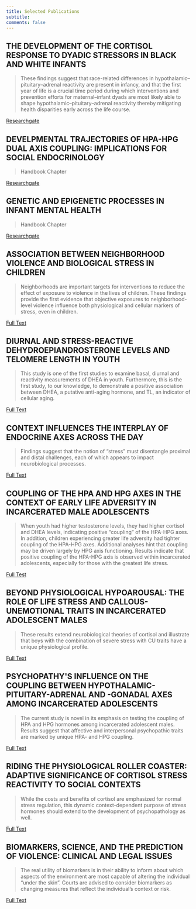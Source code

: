 ```yaml
---
title: Selected Publications
subtitle: 
comments: false
---
```

## THE DEVELOPMENT OF THE CORTISOL RESPONSE TO DYADIC STRESSORS IN BLACK AND WHITE INFANTS

>  These findings suggest that race-related differences in hypothalamic–pituitary–adrenal reactivity are present in infancy, and that the first year of life is a crucial time period during which interventions and prevention efforts for maternal–infant dyads are most likely able to shape hypothalamic–pituitary–adrenal reactivity thereby mitigating health disparities early across the life course.

[Researchgate](https://www.researchgate.net/publication/328345626_The_development_of_the_cortisol_response_to_dyadic_stressors_in_Black_and_White_infants)

## DEVELPMENTAL TRAJECTORIES OF HPA-HPG DUAL AXIS COUPLING: IMPLICATIONS FOR SOCIAL ENDOCRINOLOGY

> Handbook Chapter

[Researchgate](https://www.researchgate.net/publication/328487019_Developmental_Trajectories_of_HPA-HPG_Dual-Axes_Coupling_Implications_for_Social_Neuroendocrinology)

## GENETIC AND EPIGENETIC PROCESSES IN INFANT MENTAL HEALTH

> Handbook Chapter

[Researchgate](https://www.researchgate.net/publication/328486577_Genetic_and_Epigenetic_Processes_in_Infant_Mental_Health)

## ASSOCIATION BETWEEN NEIGHBORHOOD VIOLENCE AND BIOLOGICAL STRESS IN CHILDREN

> Neighborhoods are important targets for interventions to reduce the effect of exposure to violence in the lives of children. These findings provide the first evidence that objective exposures to neighborhood-level violence influence both physiological and cellular markers of stress, even in children.

[Full Text](https://www.researchgate.net/publication/303509858_Diurnal_and_stress-reactive_dehydroepiandrosterone_levels_and_telomere_length_in_youth?_iepl%5BviewId%5D=yHJmrsVx1MpFlV4OT702DEbx&_iepl%5Bcontexts%5D%5B0%5D=prfhpi&_iepl%5BtargetEntityId%5D=PB%3A303509858&_iepl%5BinteractionType%5D=publicationTitle) 

## DIURNAL AND STRESS-REACTIVE DEHYDROEPIANDROSTERONE LEVELS AND TELOMERE LENGTH IN YOUTH

>This study is one of the first studies to examine basal, diurnal and reactivity measurements of DHEA in youth. Furthermore, this is the first study, to our knowledge, to demonstrate a positive association between DHEA, a putative anti-aging hormone, and TL, an indicator of cellular aging. 

[Full Text](https://www.researchgate.net/publication/280588356_A_Dual-Axis_Approach_to_Understanding_Neuroendocrine_Development?_iepl%5BviewId%5D=27kyOb0LZABoJyX3Q4q6AeWh&_iepl%5BprofilePublicationItemVariant%5D=default&_iepl%5Bcontexts%5D%5B0%5D=prfpi&_iepl%5BtargetEntityId%5D=PB%3A280588356&_iepl%5BinteractionType%5D=publicationTitle)

## CONTEXT INFLUENCES THE INTERPLAY OF ENDOCRINE AXES ACROSS THE DAY

> Findings suggest that the notion of “stress” must disentangle proximal and distal challenges, each of which appears to impact neurobiological processes. 

[Full Text](https://www.researchgate.net/publication/279632292_Context_influences_the_interplay_of_endocrine_axes_across_the_day?_iepl%5BviewId%5D=C0glR4s873oOOBmTk9RxtOY7&_iepl%5BprofilePublicationItemVariant%5D=default&_iepl%5Bcontexts%5D%5B0%5D=prfpi&_iepl%5BtargetEntityId%5D=PB%3A279632292&_iepl%5BinteractionType%5D=publicationTitle)

## COUPLING OF THE HPA AND HPG AXES IN THE CONTEXT OF EARLY LIFE ADVERSITY IN INCARCERATED MALE ADOLESCENTS

> When youth had higher testosterone levels, they had higher cortisol and DHEA levels, indicating positive “coupling” of the HPA-HPG axes. In addition, children experiencing greater life adversity had tighter coupling of the HPA-HPG axes. Additional analyses hint that coupling may be driven largely by HPG axis functioning. Results indicate that positive coupling of the HPA-HPG axis is observed within incarcerated adolescents, especially for those with the greatest life stress. 

[Full Test](https://www.researchgate.net/publication/265609898_Coupling_of_the_HPA_and_HPG_axes_in_the_context_of_early_life_adversity_in_incarcerated_male_adolescents?_iepl%5BviewId%5D=C0glR4s873oOOBmTk9RxtOY7&_iepl%5BprofilePublicationItemVariant%5D=default&_iepl%5Bcontexts%5D%5B0%5D=prfpi&_iepl%5BtargetEntityId%5D=PB%3A265609898&_iepl%5BinteractionType%5D=publicationTitle)

## BEYOND PHYSIOLOGICAL HYPOAROUSAL: THE ROLE OF LIFE STRESS AND CALLOUS-UNEMOTIONAL TRAITS IN INCARCERATED ADOLESCENT MALES

> These results extend neurobiological theories of cortisol and illustrate that boys with the combination of severe stress with CU traits have a unique physiological profile. 

[Full Text](https://www.researchgate.net/publication/261607879_Beyond_Physiological_Hypoarousal_The_Role_of_Life_Stress_and_Callous-Unemotional_Traits_in_Incarcerated_Adolescent_Males?_iepl%5BviewId%5D=C0glR4s873oOOBmTk9RxtOY7&_iepl%5BprofilePublicationItemVariant%5D=default&_iepl%5Bcontexts%5D%5B0%5D=prfpi&_iepl%5BtargetEntityId%5D=PB%3A261607879&_iepl%5BinteractionType%5D=publicationTitle)

## PSYCHOPATHY'S INFLUENCE ON THE COUPLING BETWEEN HYPOTHALAMIC-PITUITARY-ADRENAL AND -GONADAL AXES AMONG INCARCERATED ADOLESCENTS

> The current study is novel in its emphasis on testing the coupling of HPA and HPG hormones among incarcerated adolescent males. Results suggest that affective and interpersonal psychopathic traits are marked by unique HPA- and HPG coupling. 

[Full Text](https://www.researchgate.net/publication/249321194_Psychopathy%27s_influence_on_the_coupling_between_hypothalamic-pituitary-adrenal_and_-gonadal_axes_among_incarcerated_adolescents?_iepl%5BviewId%5D=C0glR4s873oOOBmTk9RxtOY7&_iepl%5BprofilePublicationItemVariant%5D=default&_iepl%5Bcontexts%5D%5B0%5D=prfpi&_iepl%5BtargetEntityId%5D=PB%3A249321194&_iepl%5BinteractionType%5D=publicationTitle)

## RIDING THE PHYSIOLOGICAL ROLLER COASTER: ADAPTIVE SIGNIFICANCE OF CORTISOL STRESS REACTIVITY TO SOCIAL CONTEXTS

> While the costs and benefits of cortisol are emphasized for normal stress regulation, this dynamic context-dependent purpose of stress hormones should extend to the development of psychopathology as well. 

[Full Text](https://www.researchgate.net/publication/259351349_Hormones_Commentary_Riding_the_Physiological_Roller_Coaster_Adaptive_Significance_of_Cortisol_Stress_Reactivity_to_Social_Contexts?_iepl%5BviewId%5D=C0glR4s873oOOBmTk9RxtOY7&_iepl%5BprofilePublicationItemVariant%5D=default&_iepl%5Bcontexts%5D%5B0%5D=prfpi&_iepl%5BtargetEntityId%5D=PB%3A259351349&_iepl%5BinteractionType%5D=publicationTitle)


## BIOMARKERS, SCIENCE, AND THE PREDICTION OF VIOLENCE: CLINICAL AND LEGAL ISSUES

> The real utility of biomarkers is in their ability to inform about which aspects of the
environment are most capable of altering the individual “under the skin”. Courts are
advised to consider biomarkers as changing measures that reflect the individual’s
context or risk.

[Full Text](http://ncsi.institute/uploads/3/4/8/7/3487753/vitacco_et_al_article.pdf)